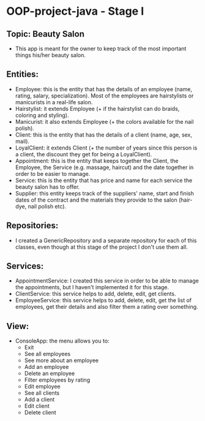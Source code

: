 # OOP-project-java - Stage I

## Topic: Beauty Salon

- This app is meant for the owner to keep track of the most important things his/her beauty salon.

## Entities:

- Employee: this is the entity that has the details of an employee (name, rating, salary, specialization). Most of the employees are hairstylists or manicurists in a real-life salon.
- Hairstylist: it extends Employee (+ if the hairstylist can do braids, coloring and styling).
- Manicurist: it also extends Employee (+ the colors available for the nail polish).
- Client: this is the entity that has the details of a client (name, age, sex, mail).
- LoyalClient: it extends Client (+ the number of years since this person is a client, the discount they get for being a LoyalClient).
- Appointment: this is the entity that keeps together the Client, the Employee, the Service (e.g. massage, haircut) and the date together in order to be easier to manage.
- Service: this is the entity that has price and name for each service the beauty salon has to offer.
- Supplier: this entity keeps track of the suppliers' name, start and finish dates of the contract and the materials they provide to the salon (hair-dye, nail polish etc).

## Repositories:

- I created a GenericRepository and a separate repository for each of this  classes, even though at this stage of the project I don't use them all.

## Services:

- AppointmentService: I created this service in order to be able to manage the appointments, but I haven't implemented it for this stage.
- ClientService: this service helps to add, delete, edit, get clients.
- EmployeeService: this service helps to add, delete, edit, get the list of employees, get their details and also filter them a rating over something.

## View:
- ConsoleApp: the menu allows you to:
  + Exit
  + See all employees
  + See more about an employee
  + Add an employee
  + Delete an employee
  + Filter employees by rating
  + Edit employee
  + See all clients
  + Add a client
  + Edit client
  + Delete client

